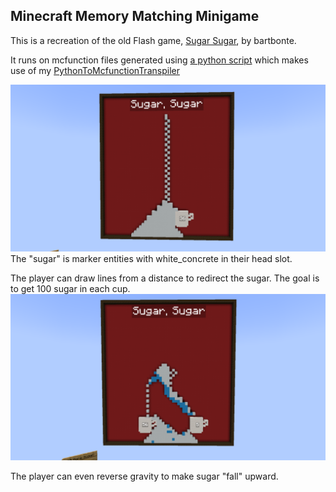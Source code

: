 ## Minecraft Memory Matching Minigame

This is a recreation of the old Flash game, [Sugar Sugar](https://www.coolmathgames.com/0-sugar-sugar), by bartbonte.

It runs on mcfunction files generated using [a python script](datapacks/sugar/data/sugar/functions/sugar/gen_sugar_files.py) which makes use of my [PythonToMcfunctionTranspiler](https://github.com/Goldenlion5648/PythonToMcfunctionTranspiler/blob/master/python_helpers/helper_functions.py)

![alt text](explanation_images/sugar_sugar1.png)
The "sugar" is marker entities with white_concrete in their head slot.

The player can draw lines from a distance to redirect the sugar. The goal is to get 100 sugar in each cup.
![alt text](explanation_images/drawing_lines.png)

The player can even reverse gravity to make sugar "fall" upward.
